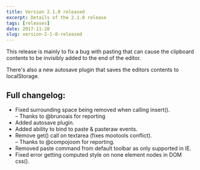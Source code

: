 ```yaml
---
title: Version 2.1.0 released
excerpt: Details of the 2.1.0 release
tags: [releases]
date: 2017-11-20
slug: version-2-1-0-released
---
```


This release is mainly to fix a bug with pasting that can cause the clipboard
contents to be invisibly added to the end of the editor.

There's also a new autosave plugin that saves the editors contents to localStorage.


## Full changelog:

<ul>
	<li>Fixed surrounding space being removed when calling insert().
		<br />&ndash; Thanks to @brunoais for reporting</li>
	<li>Added autosave plugin.</li>
	<li>Added ability to bind to paste & pasteraw events.</li>
	<li>Remove get() call on textarea (fixes mootools conflict).
		<br />&ndash; Thanks to @compojoom for reporting.</li>
	<li>Removed paste command from default toolbar as only supported in IE.</li>
	<li>Fixed error getting computed style on none element nodes in DOM css().</li>
</ul>
